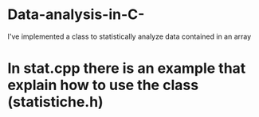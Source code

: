 # Data-analysis-in-C-
 I've implemented a class to statistically analyze data contained in an array
# In stat.cpp there is an example that explain how to use the class (statistiche.h)
